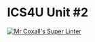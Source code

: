 # ICS4U Unit #2

[![Mr Coxall's Super Linter](https://github.com/Kenny-Le-281/ICS4U-Unit2-Kenny-Le/workflows/Mr%20Coxall's%20Super%20Linter/badge.svg)](https://github.com/Kenny-Le-281/ICS4U-Unit2-Kenny-Le/actions/)
